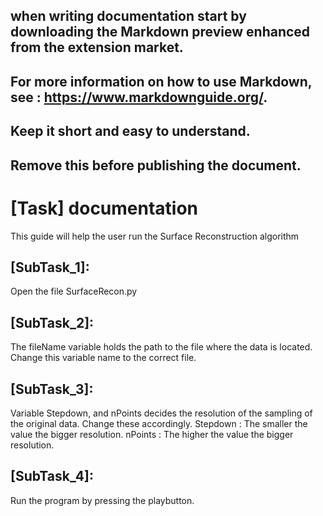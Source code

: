 ## when writing documentation start by downloading the Markdown preview enhanced from the extension market.
## For more information on how to use Markdown, see : https://www.markdownguide.org/.
## Keep it short and easy to understand.
##  Remove this before publishing the document.

# [Task] documentation
This guide will help the user run the Surface Reconstruction algorithm

## [SubTask_1]:
Open the file SurfaceRecon.py
## [SubTask_2]:
The fileName variable holds the path to the file where the data is located. 
Change this variable name to the correct file.
## [SubTask_3]:
Variable Stepdown, and nPoints decides the resolution of the sampling of the original data. 
Change these accordingly. 
Stepdown : The smaller the value the bigger resolution.
nPoints : The higher the value the bigger resolution.
## [SubTask_4]:
Run the program by pressing the playbutton.





